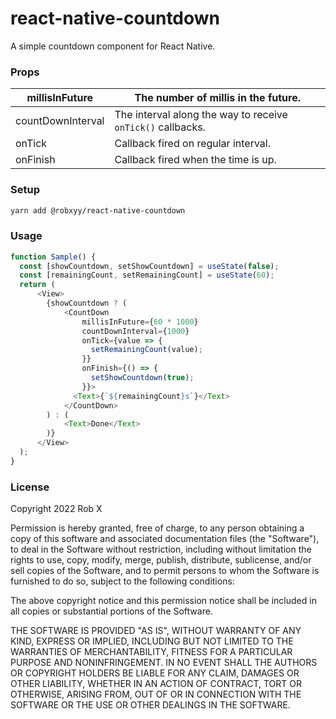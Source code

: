 # react-native-countdown

A simple countdown component for React Native.

### Props

| millisInFuture    | The number of millis in the future.                         |
|-------------------|-------------------------------------------------------------|
| countDownInterval | The interval along the way to receive `onTick()` callbacks. |
| onTick            | Callback fired on regular interval.                         |
| onFinish          | Callback fired when the time is up.                         |

### Setup

```bash
yarn add @robxyy/react-native-countdown
```

### Usage

```js
function Sample() {
  const [showCountdown, setShowCountdown] = useState(false);
  const [remainingCount, setRemainingCount] = useState(60);
  return (
      <View>
        {showCountdown ? (
            <CountDown
                millisInFuture={60 * 1000}
                countDownInterval={1000}
                onTick={value => {
                  setRemainingCount(value);
                }}
                onFinish={() => {
                  setShowCountdown(true);
                }}>
              <Text>{`${remainingCount}s`}</Text>
            </CountDown>
        ) : (
            <Text>Done</Text>
        )}
      </View>
  );
}
```

### License

Copyright 2022 Rob X

Permission is hereby granted, free of charge, to any person obtaining a copy
of this software and associated documentation files (the "Software"), to deal
in the Software without restriction, including without limitation the rights
to use, copy, modify, merge, publish, distribute, sublicense, and/or sell
copies of the Software, and to permit persons to whom the Software is
furnished to do so, subject to the following conditions:

The above copyright notice and this permission notice shall be included in all
copies or substantial portions of the Software.

THE SOFTWARE IS PROVIDED "AS IS", WITHOUT WARRANTY OF ANY KIND, EXPRESS OR
IMPLIED, INCLUDING BUT NOT LIMITED TO THE WARRANTIES OF MERCHANTABILITY,
FITNESS FOR A PARTICULAR PURPOSE AND NONINFRINGEMENT. IN NO EVENT SHALL THE
AUTHORS OR COPYRIGHT HOLDERS BE LIABLE FOR ANY CLAIM, DAMAGES OR OTHER
LIABILITY, WHETHER IN AN ACTION OF CONTRACT, TORT OR OTHERWISE, ARISING FROM,
OUT OF OR IN CONNECTION WITH THE SOFTWARE OR THE USE OR OTHER DEALINGS IN THE
SOFTWARE.

